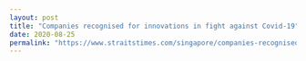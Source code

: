```yaml
---
layout: post
title: "Companies recognised for innovations in fight against Covid-19"
date: 2020-08-25
permalink: "https://www.straitstimes.com/singapore/companies-recognised-for-innovations-in-fight-against-covid-19"
--- 
```

